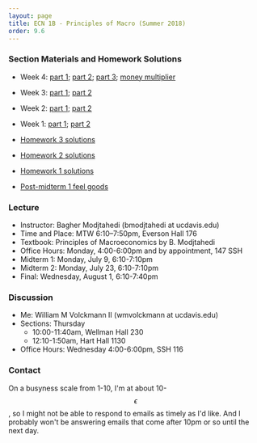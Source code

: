 ```yaml
---
layout: page
title: ECN 1B - Principles of Macro (Summer 2018)
order: 9.6
---
```


### Section Materials and Homework Solutions
* Week 4: [part 1](week4-part1-ans.pdf); [part 2](week4-part2-ans.pdf); [part 3](week4-part3-ans.pdf); [money multiplier](mm.pdf)
* Week 3: [part 1](week3-part1-ans.pdf); [part 2](week3-part2-ans.pdf)
* Week 2: [part 1](week2-part1-ans.pdf); [part 2](week2-part2-ans.pdf)
* Week 1: [part 1](week1-part1-ans.pdf); [part 2](week1-part2-ans.pdf)

* [Homework 3 solutions](homework3.pdf)
* [Homework 2 solutions](homework2.pdf)
* [Homework 1 solutions](homework1.pdf)

* [Post-midterm 1 feel goods](https://www.youtube.com/watch?v=_reps5BBHTs )


### Lecture
* Instructor: Bagher Modjtahedi (bmodjtahedi at ucdavis.edu)
* Time and Place: MTW 6:10–7:50pm, Everson Hall 176
* Textbook: Principles of Macroeconomics by B. Modjtahedi
* Office Hours: Monday, 4:00-6:00pm and by appointment, 147 SSH
* Midterm 1: Monday, July 9, 6:10-7:10pm
* Midterm 2: Monday, July 23, 6:10-7:10pm
* Final: Wednesday, August 1, 6:10-7:40pm


### Discussion
* Me: William M Volckmann II (wmvolckmann at ucdavis.edu)
* Sections: Thursday
  * 10:00-11:40am, Wellman Hall 230
  * 12:10-1:50am, Hart Hall 1130
* Office Hours: Wednesday 4:00-6:00pm, SSH 116

[comment]: <Office Hours: Tuesday 12-2pm, 116 SSH>


### Contact
On a busyness scale from 1-10, I'm at about 10-$$\epsilon$$, so I might not be
 able to respond to emails as timely as I'd like. And I probably won't be
 answering emails that come after 10pm or so until the next day.
